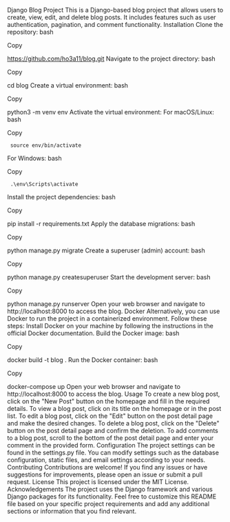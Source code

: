 Django Blog Project
This is a Django-based blog project that allows users to create, view, edit, and delete blog posts. It includes features such as user authentication, pagination, and comment functionality.
Installation
Clone the repository:
bash

Copy

   https://github.com/ho3a11/blog.git
Navigate to the project directory:
bash

Copy

   cd blog
Create a virtual environment:
bash

Copy

   python3 -m venv env
Activate the virtual environment:
For macOS/Linux:
bash

Copy

     source env/bin/activate
For Windows:
bash

Copy

     .\env\Scripts\activate
Install the project dependencies:
bash

Copy

   pip install -r requirements.txt
Apply the database migrations:
bash

Copy

   python manage.py migrate
Create a superuser (admin) account:
bash

Copy

   python manage.py createsuperuser
Start the development server:
bash

Copy

   python manage.py runserver
Open your web browser and navigate to http://localhost:8000 to access the blog.
Docker
Alternatively, you can use Docker to run the project in a containerized environment. Follow these steps:
Install Docker on your machine by following the instructions in the official Docker documentation.
Build the Docker image:
bash

Copy

   docker build -t blog .
Run the Docker container:
bash

Copy

   docker-compose up
Open your web browser and navigate to http://localhost:8000 to access the blog.
Usage
To create a new blog post, click on the "New Post" button on the homepage and fill in the required details.
To view a blog post, click on its title on the homepage or in the post list.
To edit a blog post, click on the "Edit" button on the post detail page and make the desired changes.
To delete a blog post, click on the "Delete" button on the post detail page and confirm the deletion.
To add comments to a blog post, scroll to the bottom of the post detail page and enter your comment in the provided form.
Configuration
The project settings can be found in the settings.py file. You can modify settings such as the database configuration, static files, and email settings according to your needs.
Contributing
Contributions are welcome! If you find any issues or have suggestions for improvements, please open an issue or submit a pull request.
License
This project is licensed under the MIT License.
Acknowledgements
The project uses the Django framework and various Django packages for its functionality.
Feel free to customize this README file based on your specific project requirements and add any additional sections or information that you find relevant.
